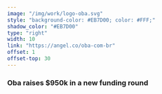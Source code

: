 ```yaml
---
image: "/img/work/logo-oba.svg"
style: "background-color: #EB7D00; color: #FFF;"
shadow_color: "#EB7D00"
type: "right"
width: 10
link: "https://angel.co/oba-com-br"
offset: 1
offset-top: 30
---
```

### Oba raises $950k in a new funding round
